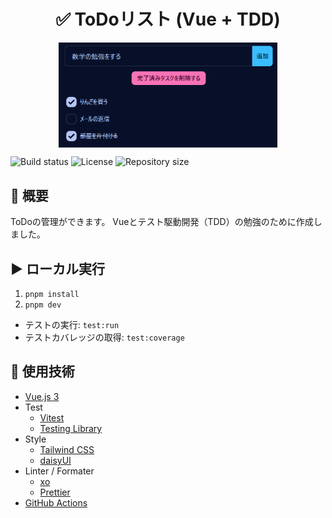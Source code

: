 <h1 align="center">✅ ToDoリスト (Vue + TDD)</h1>
<p align="center">
<img src=".github/preview.webp" align="center" width="350px">

![Build status](https://img.shields.io/github/actions/workflow/status/gsuke/vue-todolist-tdd/main.yaml?branch=main)
![License](https://img.shields.io/github/license/gsuke/vue-todolist-tdd)
![Repository size](https://img.shields.io/github/repo-size/gsuke/vue-todolist-tdd)

</p>

## 💬 概要

ToDoの管理ができます。
Vueとテスト駆動開発（TDD）の勉強のために作成しました。

## ▶️ ローカル実行

1.  `pnpm install`
2.  `pnpm dev`

*   テストの実行: `test:run`
*   テストカバレッジの取得: `test:coverage`

## 🔧 使用技術

*   [Vue.js 3](https://ja.vuejs.org/)
*   Test
    *   [Vitest](https://vitest.dev/)
    *   [Testing Library](https://testing-library.com/)
*   Style
    *   [Tailwind CSS](https://tailwindcss.com/)
    *   [daisyUI](https://daisyui.com/)
*   Linter / Formater
    *   [xo](https://github.com/xojs/xo)
    *   [Prettier](https://prettier.io/)
*   [GitHub Actions](https://docs.github.com/ja/actions)
